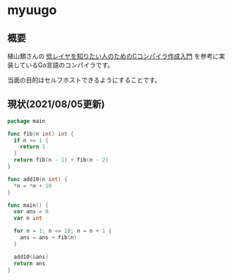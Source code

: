 # myuugo

## 概要
植山類さんの [低レイヤを知りたい人のためのCコンパイラ作成入門](https://www.sigbus.info/compilerbook) を参考に実装しているGo言語のコンパイラです。

当面の目的はセルフホストできるようにすることです。

## 現状(2021/08/05更新)
```go
package main

func fib(n int) int {
  if n <= 1 {
    return 1
  }
  return fib(n - 1) + fib(n - 2)
}

func add10(n int) {
  *n = *n + 10
}

func main() {
  var ans = 0
  var n int

  for n = 1; n <= 10; n = n + 1 {
    ans = ans + fib(n)
  }

  add10(&ans)
  return ans
}
```